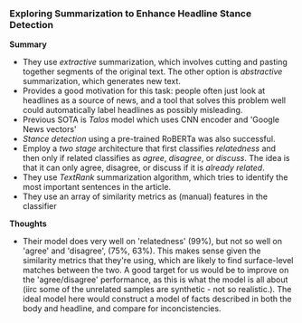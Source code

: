 ### Exploring Summarization to Enhance Headline Stance Detection

**Summary**
- They use _extractive_ summarization, which involves cutting and pasting together segments of the original text. The other option is _abstractive_ summarization, which generates new text.
- Provides a good motivation for this task: people often just look at headlines as a source of news, and a tool that solves this problem well could automatically label headlines as possibly misleading.
- Previous SOTA is _Talos_ model which uses CNN encoder and 'Google News vectors'
- _Stance detection_ using a pre-trained RoBERTa was also successful.
- Employ a _two stage_ architecture that first classifies _relatedness_ and then only if related classifies as _agree_, _disagree_, or _discuss_. The idea is that it can only agree, disagree, or discuss if it is _already related_.
- They use _TextRank_ summarization algorithm, which tries to identify the most important sentences in the article.
- They use an array of similarity metrics as (manual) features in the classifier


**Thoughts**
- Their model does very well on 'relatedness' (99%), but not so well on 'agree' and 'disagree', (75%, 63%). This makes sense given the similarity metrics that they're using, which are likely to find surface-level matches between the two. A good target for us would be to improve on the 'agree/disagree' performance, as this is what the model is all about (iirc some of the unrelated samples are synthetic - not so realistic.). The ideal model here would construct a model of facts described in both the body and headline, and compare for inconcistencies. 